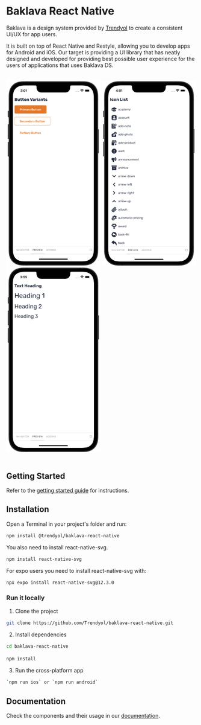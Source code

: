# Baklava React Native

Baklava is a design system provided by <a href="https://github.com/trendyol" target="_blank">Trendyol</a> to create a consistent UI/UX for app users.

It is built on top of React Native and Restyle, allowing you to develop apps for Android and iOS. Our target is providing a UI library that has neatly designed and developed for providing best possible user experience for the users of applications that uses Baklava DS.

<br/>

<div>
  <img width="250" alt="ButtonVariants" src="https://raw.githubusercontent.com/Trendyol/baklava-react-native/main/docs/stories/assets/button/ButtonVariants.png">
  <img width="250" alt="IconList" src="https://raw.githubusercontent.com/Trendyol/baklava-react-native/main/docs/stories/assets/icon/IconList1.png">
  <img width="250" alt="TextHeading" src="https://raw.githubusercontent.com/Trendyol/baklava-react-native/main/docs/stories/assets/text/TextHeading.png">
</div>

<br>

## Getting Started

Refer to the [getting started guide](https://trendyol.github.io/baklava-react-native/?path=/docs/documentation-welcome--page) for instructions.

## Installation

Open a Terminal in your project's folder and run:

```bash
npm install @trendyol/baklava-react-native
```

You also need to install react-native-svg.

```bash
npm install react-native-svg
```

For expo users you need to install react-native-svg with:

```bash
npx expo install react-native-svg@12.3.0
```

### Run it locally

1. Clone the project

```bash
git clone https://github.com/Trendyol/baklava-react-native.git
```

2. Install dependencies

```bash
cd baklava-react-native

npm install
```

3. Run the cross-platform app

```bash
`npm run ios` or `npm run android`
```

## Documentation

Check the components and their usage in our [documentation](https://trendyol.github.io/baklava-react-native).
